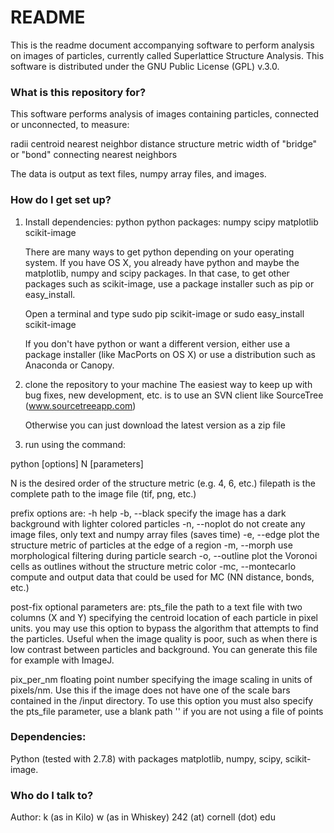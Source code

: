 # README #

This is the readme document accompanying software to perform analysis on images of particles, currently called Superlattice Structure Analysis. This software is distributed under the GNU Public License (GPL) v.3.0.

### What is this repository for? ###

This software performs analysis of images containing particles, connected or unconnected, to measure:

radii
centroid
nearest neighbor distance
structure metric
width of "bridge" or "bond" connecting nearest neighbors

The data is output as text files, numpy array files, and images.

### How do I get set up? ###

1. Install dependencies:
    python
    python packages:
        numpy
        scipy
        matplotlib
        scikit-image
        
    There are many ways to get python depending on your operating system. If you have OS X,
    you already have python and maybe the matplotlib, numpy and scipy packages. In that case,
    to get other packages such as scikit-image, use a package installer such as pip or easy_install.
    
    Open a terminal and type
        sudo pip scikit-image
        or
        sudo easy_install scikit-image
        
    If you don't have python or want a different version, either use a package installer 
    (like MacPorts on OS X) or use a distribution such as Anaconda or Canopy.


2. clone the repository to your machine
    The easiest way to keep up with bug fixes, new development, etc. is to 
    use an SVN client like SourceTree (www.sourcetreeapp.com)
    
    Otherwise you can just download the latest version as a zip file
    
3. run using the command:

python <path to structure_metric.py> [options] N <path to image file> [parameters]

N is the desired order of the structure metric (e.g. 4, 6, etc.)
filepath is the complete path to the image file (tif, png, etc.)

prefix options are:
-h                  help
-b, --black         specify the image has a dark background with lighter colored particles
-n, --noplot        do not create any image files, only text and numpy array files (saves time)
-e, --edge          plot the structure metric of particles at the edge of a region
-m, --morph         use morphological filtering during particle search
-o, --outline       plot the Voronoi cells as outlines without the structure metric color
-mc, --montecarlo   compute and output data that could be used for MC (NN distance, bonds, etc.)

post-fix optional parameters are:
pts_file         the path to a text file with two columns (X and Y) specifying the centroid location of each particle in pixel units.
                    you may use this option to bypass the algorithm that attempts to find the particles. Useful when the image quality is
                    poor, such as when there is low contrast between particles and background. You can generate this file for example 
                    with ImageJ.

pix_per_nm  floating point number specifying the image scaling in units of pixels/nm. Use this if the image does not have one
                     of the scale bars contained in the /input directory. To use this option you must also specify the pts_file
                     parameter, use a blank path '' if you are not using a file of points

### Dependencies: ###
Python (tested with 2.7.8) with packages matplotlib, numpy, scipy, scikit-image.

### Who do I talk to? ###
Author:
k (as in Kilo) w (as in Whiskey) 242 (at) cornell (dot) edu